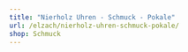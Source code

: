 ```yaml
---
title: "Nierholz Uhren - Schmuck - Pokale"
url: /elzach/nierholz-uhren-schmuck-pokale/
shop: Schmuck
---
```

